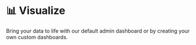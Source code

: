 # 📊 Visualize

Bring your data to life with our default admin dashboard or by creating your own custom dashboards.
